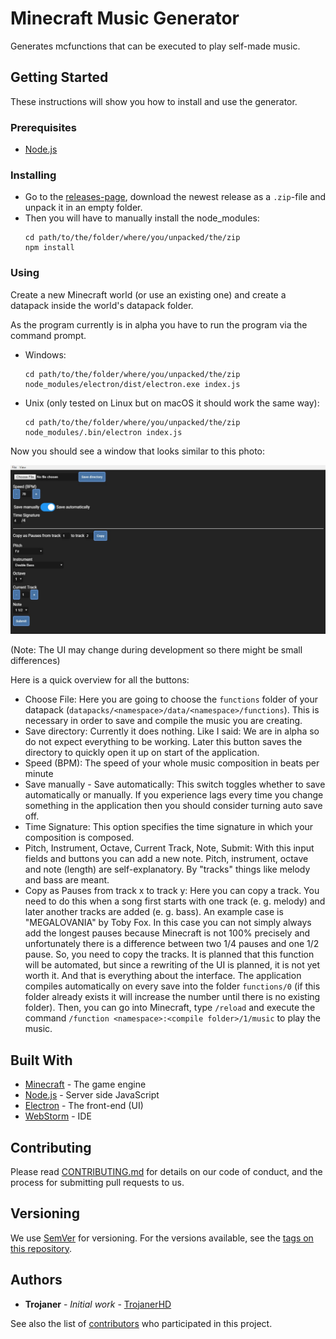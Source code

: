 # Minecraft Music Generator
Generates mcfunctions that can be executed to play self-made music.

## Getting Started
These instructions will show you how to install and use the generator.

### Prerequisites
+ [Node.js](https://nodejs.org)

### Installing
+ Go to the [releases-page](https://github.com/TrojanerHD/Minecraft-Music-Generator/releases), download the newest release as a `.zip`-file and unpack it in an empty folder.
+ Then you will have to manually install the node_modules:
  ```BAT
  cd path/to/the/folder/where/you/unpacked/the/zip
  npm install
  ```
### Using
Create a new Minecraft world (or use an existing one) and create a datapack inside the world's datapack folder.

As the program currently is in alpha you have to run the program via the command prompt.
+ Windows:
  ```BAT
  cd path/to/the/folder/where/you/unpacked/the/zip
  node_modules/electron/dist/electron.exe index.js
  ```
+ Unix (only tested on Linux but on macOS it should work the same way):
  ```SH
  cd path/to/the/folder/where/you/unpacked/the/zip
  node_modules/.bin/electron index.js
  ```

Now you should see a window that looks similar to this photo:

![UI](https://raw.githubusercontent.com/TrojanerHD/Minecraft-Music-Generator/master/resources/README/UI.jpg)

(Note: The UI may change during development so there might be small differences)

Here is a quick overview for all the buttons:
+ Choose File: Here you are going to choose the `functions` folder of your datapack (`datapacks/<namespace>/data/<namespace>/functions`). This is necessary in order to save and compile the music you are creating.
+ Save directory: Currently it does nothing. Like I said: We are in alpha so do not expect everything to be working. Later this button saves the directory to quickly open it up on start of the application.
+ Speed (BPM): The speed of your whole music composition in beats per minute
+ Save manually - Save automatically: This switch toggles whether to save automatically or manually. If you experience lags every time you change something in the application then you should consider turning auto save off.
+ Time Signature: This option specifies the time signature in which your composition is composed. 
+ Pitch, Instrument, Octave, Current Track, Note, Submit: With this input fields and buttons you can add a new note. Pitch, instrument, octave and note (length) are self-explanatory. By "tracks" things like melody and bass are meant.
+ Copy as Pauses from track x to track y: Here you can copy a track. You need to do this when a song first starts with one track (e. g. melody) and later another tracks are added (e. g. bass). An example case is "MEGALOVANIA" by Toby Fox. In this case you can not simply always add the longest pauses because Minecraft is not 100% precisely and unfortunately there is a difference between two 1/4 pauses and one 1/2 pause. So, you need to copy the tracks. It is planned that this function will be automated, but since a rewriting of the UI is planned, it is not yet worth it.
And that is everything about the interface. The application compiles automatically on every save into the folder `functions/0` (if this folder already exists it will increase the number until there is no existing folder). Then, you can go into Minecraft, type `/reload` and execute the command `/function <namespace>:<compile folder>/1/music` to play the music.

## Built With
* [Minecraft](https://minecraft.net) - The game engine
* [Node.js](https://nodejs.org) - Server side JavaScript
* [Electron](https://electronjs.org/) - The front-end (UI)
* [WebStorm](https://www.jetbrains.com/webstorm/) - IDE

## Contributing
Please read [CONTRIBUTING.md](https://gist.github.com/PurpleBooth/b24679402957c63ec426) for details on our code of conduct, and the process for submitting pull requests to us.

## Versioning
We use [SemVer](http://semver.org/) for versioning. For the versions available, see the [tags on this repository](https://github.com/TrojanerHD/Minecraft-Music-Generator/tags). 

## Authors
* **Trojaner** - *Initial work* - [TrojanerHD](https://github.com/TrojanerHD)

See also the list of [contributors](https://github.com/your/project/contributors) who participated in this project.
